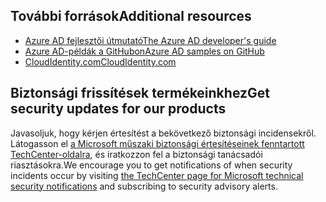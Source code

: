 ## <a name="additional-resources"></a><span data-ttu-id="b2889-101">További források</span><span class="sxs-lookup"><span data-stu-id="b2889-101">Additional resources</span></span>
* [<span data-ttu-id="b2889-102">Azure AD fejlesztői útmutató</span><span class="sxs-lookup"><span data-stu-id="b2889-102">The Azure AD developer's guide</span></span>](../articles/active-directory/develop/active-directory-developers-guide.md)
* [<span data-ttu-id="b2889-103">Azure AD-példák a GitHubon</span><span class="sxs-lookup"><span data-stu-id="b2889-103">Azure AD samples on GitHub</span></span>](https://github.com/Azure-Samples/?utf8=%E2%9C%93&query=active-directory)
* [<span data-ttu-id="b2889-104">CloudIdentity.com</span><span class="sxs-lookup"><span data-stu-id="b2889-104">CloudIdentity.com</span></span>](http://cloudidentity.com)

## <a name="get-security-updates-for-our-products"></a><span data-ttu-id="b2889-105">Biztonsági frissítések termékeinkhez</span><span class="sxs-lookup"><span data-stu-id="b2889-105">Get security updates for our products</span></span>
<span data-ttu-id="b2889-106">Javasoljuk, hogy kérjen értesítést a bekövetkező biztonsági incidensekről. Látogasson el [a Microsoft műszaki biztonsági értesítéseinek fenntartott TechCenter-oldalra](https://technet.microsoft.com/security/dd252948), és iratkozzon fel a biztonsági tanácsadói riasztásokra.</span><span class="sxs-lookup"><span data-stu-id="b2889-106">We encourage you to get notifications of when security incidents occur by visiting [the TechCenter page for Microsoft technical security notifications](https://technet.microsoft.com/security/dd252948) and subscribing to security advisory alerts.</span></span>
